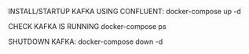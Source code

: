 INSTALL/STARTUP KAFKA USING CONFLUENT:
docker-compose up -d

CHECK KAFKA IS RUNNING
docker-compose ps

SHUTDOWN KAFKA:
docker-compose down -d

